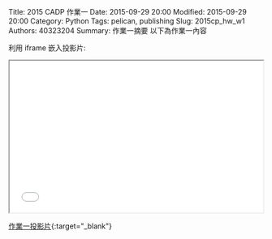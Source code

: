 Title: 2015 CADP 作業一
Date: 2015-09-29 20:00
Modified: 2015-09-29 20:00
Category: Python
Tags: pelican, publishing
Slug: 2015cp_hw_w1
Authors: 40323204
Summary: 作業一摘要
以下為作業一內容

利用 iframe 嵌入投影片:

<iframe src="simplest.html" width="500" height="300"></iframe>

[作業一投影片](simplest.html){:target="_blank"}


